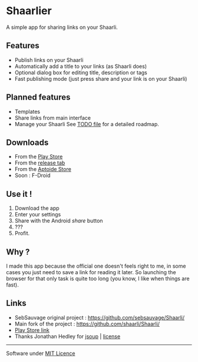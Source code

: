 # Shaarlier
A simple app for sharing links on your Shaarli.

## Features
- Publish links on your Shaarli
- Automatically add a title to your links (as Shaarli does)
- Optional dialog box for editing title, description or tags
- Fast publishing mode (just press share and your link is on your Shaarli)

## Planned features
- Templates
- Share links from main interface
- Manage your Shaarli
See [TODO file](https://github.com/dimtion/Shaarlier/blob/master/TODO.md) for a detailed roadmap.

## Downloads
- From the [Play Store](https://play.google.com/store/apps/details?id=com.dimtion.shaarlier)
- From the [release tab](https://github.com/dimtion/Shaarlier/releases)
- From the [Aptoide Store](http://dimtion.store.aptoide.com/app/market/com.dimtion.shaarlier/8/8917968/Shaarlier)
- Soon : F-Droid 

## Use it !
1. Download the app
2. Enter your settings
3. Share with the Android *share* button
4. ???
5. Profit.

## Why ?
I made this app because the official one doesn't feels right to me, in some cases you just need to save a link for reading it later. So launching the browser for that only task is quite too long (you know, I like when things are fast).  

## Links
- SebSauvage original project : https://github.com/sebsauvage/Shaarli/
- Main fork of the project : https://github.com/shaarli/Shaarli/
- [Play Store link](https://play.google.com/store/apps/details?id=com.dimtion.shaarlier)
- Thanks Jonathan Hedley for [jsoup](http://jsoup.org/) | [license](http://jsoup.org/license)

--------

Software under [MIT Licence](http://opensource.org/licenses/mit-license.html)
